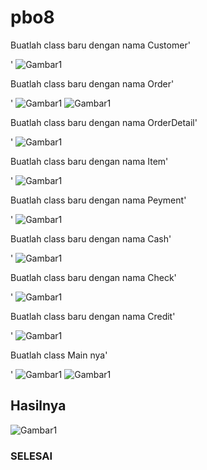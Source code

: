 # pbo8

Buatlah class baru dengan nama Customer'<p>'
![Gambar1](ss8/Screenshot%20(259).png)

Buatlah class baru dengan nama Order'<p>'
![Gambar1](ss8/Screenshot%20(260).png)
![Gambar1](ss8/Screenshot%20(261).png)

Buatlah class baru dengan nama OrderDetail'<p>'
![Gambar1](ss8/Screenshot%20(262).png)

Buatlah class baru dengan nama Item'<p>'
![Gambar1](ss8/Screenshot%20(263).png)

Buatlah class baru dengan nama Peyment'<p>'
![Gambar1](ss8/Screenshot%20(264).png)

Buatlah class baru dengan nama Cash'<p>'
![Gambar1](ss8/Screenshot%20(265).png)

Buatlah class baru dengan nama Check'<p>'
![Gambar1](ss8/Screenshot%20(266).png)

Buatlah class baru dengan nama Credit'<p>'
![Gambar1](ss8/Screenshot%20(267).png)

Buatlah class Main nya'<p>'
![Gambar1](ss8/Screenshot%20(268).png)
![Gambar1](ss8/Screenshot%20(269).png)


## Hasilnya 
![Gambar1](ss8/Screenshot%20(270).png)


### SELESAI # 